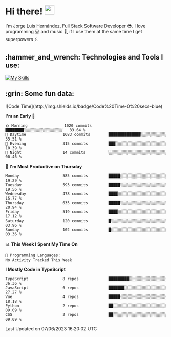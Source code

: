 <h1 align="left">
 <abc>
  <br>Hi there! <img src="https://user-images.githubusercontent.com/42378118/110234147-e3259600-7f4e-11eb-95be-0c4047144dea.gif" width="30"><br>
 </abc>
</h1>

I'm Jorge Luis Hernández, Full Stack Software Developer :sunglasses:. I love programming :computer: and music :musical_score:, if I use them at the same time I get superpowers :zap:. 


<h2 align="left">:hammer_and_wrench: Technologies and Tools I use:</h2>

[![My Skills](https://skillicons.dev/icons?i=js,ts,html,css,py,vue,react,next,nest,postgres,mysql)](https://skillicons.dev)

<h2 align="left">:grin: Some fun data:</h2>
<!--START_SECTION:waka-->
![Code Time](http://img.shields.io/badge/Code%20Time-0%20secs-blue)

**I'm an Early 🐤** 

```text
🌞 Morning                1020 commits        ████████░░░░░░░░░░░░░░░░░   33.64 % 
🌆 Daytime                1683 commits        ██████████████░░░░░░░░░░░   55.51 % 
🌃 Evening                315 commits         ███░░░░░░░░░░░░░░░░░░░░░░   10.39 % 
🌙 Night                  14 commits          ░░░░░░░░░░░░░░░░░░░░░░░░░   00.46 % 
```
📅 **I'm Most Productive on Thursday** 

```text
Monday                   585 commits         █████░░░░░░░░░░░░░░░░░░░░   19.29 % 
Tuesday                  593 commits         █████░░░░░░░░░░░░░░░░░░░░   19.56 % 
Wednesday                478 commits         ████░░░░░░░░░░░░░░░░░░░░░   15.77 % 
Thursday                 635 commits         █████░░░░░░░░░░░░░░░░░░░░   20.94 % 
Friday                   519 commits         ████░░░░░░░░░░░░░░░░░░░░░   17.12 % 
Saturday                 120 commits         █░░░░░░░░░░░░░░░░░░░░░░░░   03.96 % 
Sunday                   102 commits         █░░░░░░░░░░░░░░░░░░░░░░░░   03.36 % 
```


📊 **This Week I Spent My Time On** 

```text
💬 Programming Languages: 
No Activity Tracked This Week
```

**I Mostly Code in TypeScript** 

```text
TypeScript               8 repos             █████████░░░░░░░░░░░░░░░░   36.36 % 
JavaScript               6 repos             ███████░░░░░░░░░░░░░░░░░░   27.27 % 
Vue                      4 repos             █████░░░░░░░░░░░░░░░░░░░░   18.18 % 
Python                   2 repos             ██░░░░░░░░░░░░░░░░░░░░░░░   09.09 % 
CSS                      2 repos             ██░░░░░░░░░░░░░░░░░░░░░░░   09.09 % 
```




 Last Updated on 07/06/2023 16:20:02 UTC
<!--END_SECTION:waka-->
